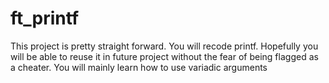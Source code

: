 # ft_printf
This project is pretty straight forward. You will recode printf. Hopefully you will be able to reuse it in future project without the fear of being flagged as a cheater. You will mainly learn how to use variadic arguments
